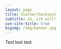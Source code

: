 ```yaml
---
layout: page
title: Viecherlhochzeit
subtitle: Ja, ich will!
use-site-title: true
bigimg: /img/banner.jpg
---
```


Test test test
